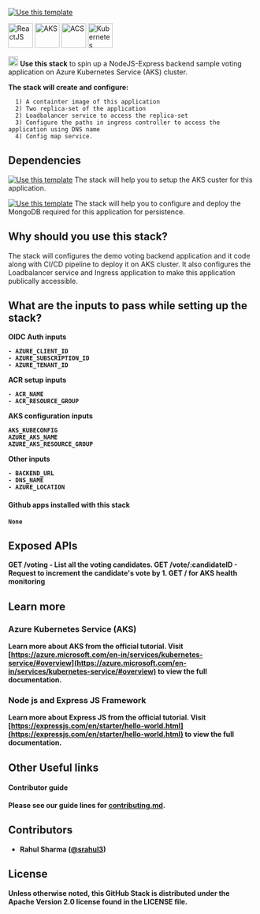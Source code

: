 [![Use this template](https://github.com/stack-instance/badge.svg)](https://github.com/stack-instance?stack_template_owner=srahul3&stack_template_repo=frontend-react-voting-aks)

<p>    
    <img src="https://uxwing.com/wp-content/themes/uxwing/download/10-brands-and-social-media/expressjs.svg" alt="ReactJS" width="50" height ="50"/>
    <img src="https://code.benco.io/icon-collection/azure-docs/kubernetes-services.svg" alt="AKS" width="50" height ="50"/>
    <img src="https://code.benco.io/icon-collection/azure-docs/container-registry.svg" alt="ACS" width="50" height ="50"/>
    <img src="https://github.com/kubernetes/community/blob/master/icons/svg/resources/labeled/ing.svg" alt="Kubernetes Ingress Controller" width="50" height ="50"/>    
</p>

 <p>    
    <img src="https://avatars.githubusercontent.com/u/6844498?s=200&v=4" height="20">
    <b>Use this stack</b> to spin up a NodeJS-Express backend sample voting application on Azure Kubernetes Service (AKS) cluster.  
</p>

 <p>
    <b>The stack will create and configure:</b>
    
      1) A containter image of this application
      2) Two replica-set of the application
      2) Loadbalancer service to access the replica-set   
      3) Configure the paths in ingress controller to access the application using DNS name
      4) Config map service.
</p>

## Dependencies

[![Use this template](https://github.com/stack-instance/badge.svg)](https://github.com/stack-instance?stack_template_owner=srahul3&stack_template_repo=aks-acs-ingress-setup) The stack will help you to setup the AKS custer for this application.

[![Use this template](https://github.com/stack-instance/badge.svg)](https://github.com/stack-instance?stack_template_owner=srahul3&stack_template_repo=backend-express-voting-mongo-aks) The stack will help you to configure and deploy the MongoDB required for this application for persistence.


## Why should you use this stack?
The stack will configures the demo voting backend application and it code along with CI/CD pipeline to deploy it on AKS cluster. It also configures the Loadbalancer service and Ingress application to make this application publically accessible.

## What are the inputs to pass while setting up the stack?
<b>OIDC Auth inputs
  
```
- AZURE_CLIENT_ID
- AZURE_SUBSCRIPTION_ID
- AZURE_TENANT_ID
```
<b>ACR setup inputs
```
- ACR_NAME
- ACR_RESOURCE_GROUP
```
<b>AKS configuration inputs
```
AKS_KUBECONFIG
AZURE_AKS_NAME
AZURE_AKS_RESOURCE_GROUP
```
<b>Other inputs
```
- BACKEND_URL
- DNS_NAME
- AZURE_LOCATION
```
  
#### Github apps installed with this stack
```
None
```

## Exposed APIs
GET /voting  -  List all the voting candidates.
GET /vote/:candidateID - Request to increment the candidate's vote by 1.
GET / for AKS health monitoring
  
## Learn more 

### Azure Kubernetes Service (AKS)
Learn more about AKS from the official tutorial.
Visit [https://azure.microsoft.com/en-in/services/kubernetes-service/#overview](https://azure.microsoft.com/en-in/services/kubernetes-service/#overview) to view the full documentation.
  
### Node js and Express JS Framework
Learn more about Express JS from the official tutorial.
Visit [https://expressjs.com/en/starter/hello-world.html](https://expressjs.com/en/starter/hello-world.html) to view the full documentation.

## Other Useful links

#### Contributor guide
Please see our guide lines for [contributing.md](/.github/stacks/contributing.md).

## Contributors 
- Rahul Sharma ([@srahul3](https://twitter.com/srahul3))

## License
Unless otherwise noted, this GitHub Stack is distributed under the Apache Version 2.0 license found in the LICENSE file.
